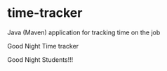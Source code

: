 # time-tracker
Java (Maven) application for tracking time on the job

Good  Night
Time tracker

Good Night Students!!!
